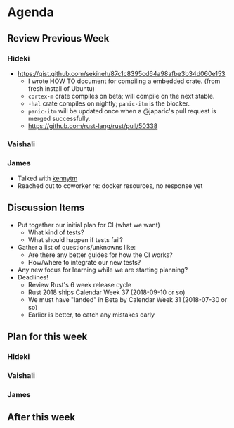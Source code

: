 # Agenda

## Review Previous Week

### Hideki

* https://gist.github.com/sekineh/87c1c8395cd64a98afbe3b34d060e153
    * I wrote HOW TO document for compiling a embedded crate. (from fresh install of Ubuntu)
    * `cortex-m` crate compiles on beta; will compile on the next stable.
    * `-hal` crate compiles on nightly; `panic-itm` is the blocker.
    * `panic-itm` will be updated once when a @japaric's pull request is merged successfully.
    * https://github.com/rust-lang/rust/pull/50338

### Vaishali

### James

* Talked with [kennytm]
* Reached out to coworker re: docker resources, no response yet

[kennytm]: https://github.com/kennytm

## Discussion Items

* Put together our initial plan for CI (what we want)
    * What kind of tests?
    * What should happen if tests fail?
* Gather a list of questions/unknowns like:
    * Are there any better guides for how the CI works?
    * How/where to integrate our new tests?
* Any new focus for learning while we are starting planning?
* Deadlines!
    * Review Rust's 6 week release cycle
    * Rust 2018 ships Calendar Week 37 (2018-09-10 or so)
    * We must have "landed" in Beta by Calendar Week 31 (2018-07-30 or so)
    * Earlier is better, to catch any mistakes early

## Plan for this week

### Hideki

### Vaishali

### James

## After this week
